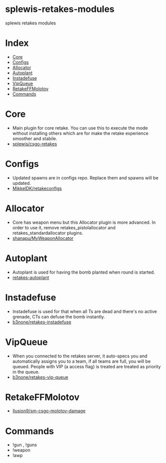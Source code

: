 # splewis-retakes-modules
 splewis retakes modules

# Index
- [Core](#Core)
- [Configs](#Configs)
- [Allocator](#Allocator)
- [Autoplant](#Autoplant)
- [Instadefuse](#Instadefuse)
- [VipQueue](#VipQueue)
- [RetakeFFMolotov](#RetakeFFMolotov)
- [Commands](#Commands)

# Core
- Main plugin for core retake. You can use this to execute the mode without installing others which are for make the retake experience smoother and stabile.
- [splewis/csgo-retakes](https://github.com/splewis/csgo-retakes)

# Configs
- Updated spawns are in configs repo. Replace them and spawns will be updated.
- [MikkelDK/retakeconfigs](https://github.com/MikkelDK/retakeconfigs)

# Allocator
- Core has weapon menu but  this Allocator plugin is more advanced. In order to use it, remove retakes_pistolallocator and retakes_standardallocator plugins.
- [shanapu/MyWeaponAllocator](https://github.com/shanapu/MyWeaponAllocator)

# Autoplant
- Autoplant is used for having the bomb planted when round is started.
- [retakes-autoplant](https://github.com/b3none/retakes-autoplant)

# Instadefuse
- Instadefuse is used for that when all Ts are dead and there's no active grenade, CTs can defuse the bomb instantly.
- [b3none/retakes-instadefuse](https://github.com/b3none/retakes-instadefuse)

# VipQueue
- When you connected to the retakes server, it auto-specs you and automatically assigns you to a team, if all teams are full, you will be queued. People with VIP (a access flag) is treated are treated as priority in the queue.
- [b3none/retakes-vip-queue](https://github.com/b3none/retakes-vip-queue)

# RetakeFFMolotov
- [Ilusion9/sm-csgo-molotov-damage](https://github.com/Ilusion9/sm-csgo-molotov-damage)

# Commands
- !gun , !guns
- !weapon
- !awp